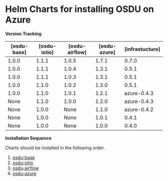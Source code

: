 # Helm Charts for installing OSDU on Azure

__Version Tracking__

| [osdu-base]  | [osdu-istio]   | [osdu-airflow]   | [osdu-azure]   |  [infrastucture]  |
| ------------ | -------------- | ---------------- | -------------- | ----------------- |
|  1.0.0       |  1.1.1         | 1.0.5            | 1.7.1          | 0.7.0             |
|  1.0.0       |  1.1.1         | 1.0.4            | 1.3.1          | 0.5.1             |
|  1.0.0       |  1.1.1         | 1.0.3            | 1.3.1          | 0.5.1             |
|  1.0.0       |  1.1.0         | 1.0.2            | 1.3.0          | 0.5.1             |
|  1.0.0       |  1.1.0         | 1.0.1            | 1.2.1          | azure-0.4.3       |
|  None        |  1.1.0         | 1.0.0            | 1.2.0          | azure-0.4.3       |
|  None        |  1.0.0         | None             | 1.1.0          | azure-0.4.2       |
|  None        |  1.0.0         | None             | 1.0.1          | 0.4.1             |
|  None        |  1.0.0         | None             | 1.0.0          | 0.4.0             |

__Installation Sequence__

Charts should be installed in the following order.

1. [osdu-base](osdu-base/README.md)
2. [osdu-istio](osdu-istio/README.md)
3. [osdu-airflow](osdu-airflow/README.md)
4. [osdu-azure](osdu-azure/README.md)
